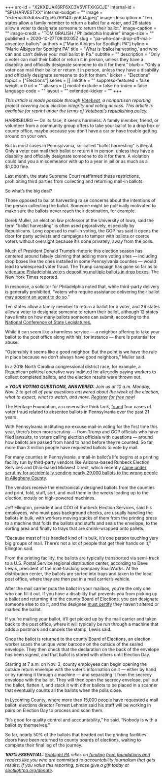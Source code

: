 +++
arc-id = "X2KXEUAK6RF6XC3V5VFFXKGCJE"
internal-id = "SPLHARVESTXX"
internal-budget = ""
image = "external/b3dbkvat2gc6r76914ttzyn6d4.jpeg"
image-description = "Ten states allow a family member to return a ballot for a voter, and 26 states allow a voter to designate someone to return their ballot."
image-caption = ""
image-credit = "TOM GRALISH / Philadelphia Inquirer"
image-size = ""
published = 2020-10-27T09:00:05Z
slug = "pa-who-can-drop-off-mail-absentee-ballots"
authors = ["Marie Albiges for Spotlight PA"]
byline = "Marie Albiges for Spotlight PA"
title = "What is ‘ballot harvesting,’ and who can and can’t deliver your mail ballot in Pa."
subtitle = ""
description = "Only a voter can mail their ballot or return it in person, unless they have a disability and officially designate someone to do it for them."
blurb = "Only a voter can mail their ballot or return it in person, unless they have a disability and officially designate someone to do it for them."
kicker = "Elections"
topics = ["Elections"]
series = []
linktitle = ""
suppress-featured = false
weight = 0
url = ""
aliases = []
modal-exclude = false
no-index = false
language-code = ""
layout = ""
extended-kicker = ""
+++

<i>This article is made possible through </i><a href="http://votebeat.org/"><i>Votebeat</i></a><i>, a nonpartisan reporting project covering local election integrity and voting access. This article is available for reprint under the terms of </i><a href="https://votebeat.org/republishing/"><i>Votebeat’s republishing policy</i></a><i>.</i>

HARRISBURG — On its face, it seems harmless. A family member, friend, or volunteer from a community group offers to take your ballot to a drop box or county office, maybe because you don’t have a car or have trouble getting around on your own.

But in most cases in Pennsylvania, so-called “ballot harvesting” is illegal. Only a voter can mail their ballot or return it in person, unless they have a disability and officially designate someone to do it for them. A violation could land you a misdemeanor with up to a year in jail or as much as a $1,000 fine.

Last month, the state Supreme Court reaffirmed these restrictions, prohibiting third parties from collecting and returning mail-in ballots.

So what’s the big deal?

Those opposed to ballot harvesting raise concerns about the intentions of the person collecting the ballot. Someone might be politically motivated to make sure the ballots never reach their destination, for example.

Derek Muller, an election law professor at the University of Iowa, said the term “ballot harvesting” is often used pejoratively, especially by Republicans. Long opposed to mail-in voting, the GOP has said it opens the door for party activists and campaigns to tamper with ballots or coerce voters without oversight because it’s done privately, away from the polls.

<script src="https://www.spotlightpa.org/embed.js" async></script><div data-spl-embed-version="1" data-spl-src="https://www.spotlightpa.org/embeds/newsletter/"></div>

Much of President Donald Trump’s rhetoric this election season has centered around falsely claiming that adding more voting sites — including drop boxes like the ones installed in some Pennsylvania counties — would lead to widespread voter fraud. The Trump campaign has gone so far as to <a href="https://www.nytimes.com/2020/10/22/us/politics/trump-campaign-voter-surveillance.html">videotape Philadelphia voters depositing multiple ballots in drop boxes</a>, The New York Times reported.

In response, a solicitor for Philadelphia noted that, while third-party delivery is generally prohibited, “voters who require assistance delivering their ballot <a href="https://www.inquirer.com/politics/election/trump-campaign-surveillance-philadelphia-mail-ballot-drop-boxes-20201022.html">may appoint an agent to do so</a>.”

Ten states allow a family member to return a ballot for a voter, and 26 states allow a voter to designate someone to return their ballot, although 12 states have limits on how many ballots someone can submit, according to the <a href="https://www.ncsl.org/research/elections-and-campaigns/vopp-table-10-who-can-collect-and-return-an-absentee-ballot-other-than-the-voter.aspx">National Conference of State Legislatures.</a>

While it can seem like a harmless service — a neighbor offering to take your ballot to the post office along with his, for instance — there is potential for abuse.

“Ostensibly it seems like a good neighbor. But the point is we have the rule in place because we don’t always have good neighbors,” Muller said.

In a 2018 North Carolina congressional district race, for example, a Republican political operative was indicted for allegedly paying workers to collect completed ballots, and the election results were thrown out.

<i><b>» YOUR VOTING QUESTIONS, ANSWERED:</b></i><i> Join us at 10 a.m. Monday, Nov. 2 to get all of your questions answered about the week of the election, what to expect, what to watch, and more. </i><a href="https://inquirer.zoom.us/webinar/register/5816037238914/WN_zovGJrYlQO2s1h_KThtM1w"><i>Register for free now</i></a><i>!</i>

The Heritage Foundation, a conservative think tank, <a href="https://www.heritage.org/voterfraud/search?combine=&state=PA&year=&case_type=All&fraud_type=24489">found</a> four cases of voter fraud related to absentee ballots in Pennsylvania over the past 21 years.

With Pennsylvania instituting no-excuse mail-in voting for the first time this year, there’s been more scrutiny — from Trump and GOP officials who have filed lawsuits, to voters calling election officials with questions — around how ballots are passed from hand to hand before they’re counted. So far, more than 3 million people have requested ballots to vote by mail.

For many counties in Pennsylvania, a mail-in ballot’s life begins at a printing facility run by third-party vendors like Arizona-based Runbeck Election Services and Ohio-based Midwest Direct, which recently <a href="https://www.post-gazette.com/news/politics-local/2020/10/14/Election-ballots-mail-in-absentee-incorrect-allegheny-county-pittsburgh-voters/stories/202010140139">came under scrutiny for accidentally sending nearly 29,000 ballots to the wrong people in Allegheny County</a>.

The vendors receive the electronically designed ballots from the counties and print, fold, stuff, sort, and mail them in the weeks leading up to the election, mostly on high-powered machines.

Jeff Ellington, president and COO of Runbeck Election Services, said his employees, who must pass background checks, are usually handling the ballots in bulk, with workers moving stacks of them from the printing press to a machine that folds the ballots and stuffs and seals the envelope, to the sorting area and finally to trays that are shrink-wrapped onto pallets.

“Because most of it is handled kind of in bulk, it’s one person touching very big groups of mail. There’s not a lot of people that get their hands on it,” Ellington said.

From the printing facility, the ballots are typically transported via semi-truck to a U.S. Postal Service regional distribution center, according to Dave Lewis, president of the mail-tracking company SnailWorks. At the distribution center, the ballots are sorted into trays and taken to the local post office, where they are then put in a mail carrier’s vehicle.

After the mail carrier puts the ballot in your mailbox, you’re the only one who can fill it out. If you have a disability that prevents you from picking up a ballot and returning it to the county Board of Elections, you can designate someone else to do it, and the designee <a href="https://www.votespa.com/Resources/Documents/Authorize-Designated-Agent-for-Mail-in-or-Absentee-Ballot.pdf">must certify</a> they haven’t altered or marked the ballot.

<script src="https://www.spotlightpa.org/embed.js" async></script><div data-spl-embed-version="1" data-spl-src="https://www.spotlightpa.org/embeds/cta/?url=https%3A%2F%2Fwww.spotlightpa.org%2Fdonate&eyebrow=BECOME%20A%20MEMBER&body=Make%20a%20gift%20today%20and%20help%20Spotlight%20PA%20continue%20to%20provide%20100%25%20essential%20reporting%20on%20the%20upcoming%20election%20in%20Pennsylvania.%20From%20court%20challenges%20to%20voter%20intimidation%2C%20our%20reporters%20are%20keeping%20watch%20for%20you.&cta=JOIN%20US%20NOW"></div>

If you’re mailing your ballot, it’ll get picked up by the mail carrier and taken back to the post office, where it will typically be run through a machine that adds a postmark and cancels the stamp, Lewis said.

Once the ballot is returned to the county Board of Elections, an election worker scans the unique voter barcode on the outside of the sealed envelope. They then check that the declaration on the back of the envelope has been signed, and that ballot is stored with others until Election Day.

Starting at 7 a.m. on Nov. 3, county employees can begin opening the outside return envelope with the voter’s information on it — either by hand or by running it through a machine — and separating it from the secrecy envelope with the ballot. They will then open the secrecy envelope, pull out the ballot, flatten it, and stack it with other ballots to be placed in a scanner that eventually counts all the ballots when the polls close.

In Lycoming County, where more than 15,000 people have requested a mail ballot, elections director Forrest Lehman said his staff will be working in pairs on Election Day to process and scan them.

“It’s good for quality control and accountability,” he said. “Nobody is with a ballot by themselves.”

So far, nearly 50% of the ballots that headed out the printing facilities' doors have been returned to county boards of elections, waiting to complete their final leg of the journey.

<i><b>100% ESSENTIAL:</b></i><i> </i><a href="https://www.spotlightpa.org/"><i>Spotlight PA</i></a><i> relies on</i><a href="https://www.spotlightpa.org/support"><i> funding from foundations and readers like you</i></a><i> who are committed to accountability journalism that gets results. If you value this reporting, please give a gift today at </i><a href="http://spotlightpa.org/donate"><i>spotlightpa.org/donate</i></a><i>.</i>

<script src="https://www.spotlightpa.org/embed.js" async></script><div data-spl-embed-version="1" data-spl-src="https://www.spotlightpa.org/embeds/tips/?tip_text=Are%20you%20a%20Pennsylvania%20resident%20with%20a%20voting%20or%20election%20question%3F%20Send%20it%20to%20Spotlight%20PA%20and%20we'll%20do%20our%20best%20to%20answer%20it.&flag_text=election%202020"></div>
